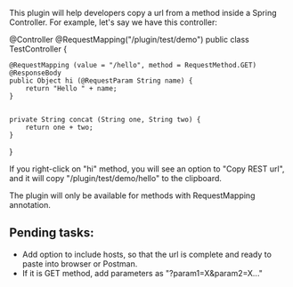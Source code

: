 This plugin will help developers copy a url from a method inside a Spring Controller. For example, let's say we have this controller:

@Controller
@RequestMapping("/plugin/test/demo")
public class TestController {


    @RequestMapping (value = "/hello", method = RequestMethod.GET)
    @ResponseBody
    public Object hi (@RequestParam String name) {
        return "Hello " + name;
    }


    private String concat (String one, String two) {
        return one + two;
    }

}


If you right-click on "hi" method, you will see an option to "Copy REST url", and it will copy "/plugin/test/demo/hello" to the clipboard.

The plugin will only be available for methods with RequestMapping annotation.

Pending tasks:
--------------
   - Add option to include hosts, so that the url is complete and ready to paste into browser or Postman.
   - If it is GET method, add parameters as "?param1=X&param2=X..."
